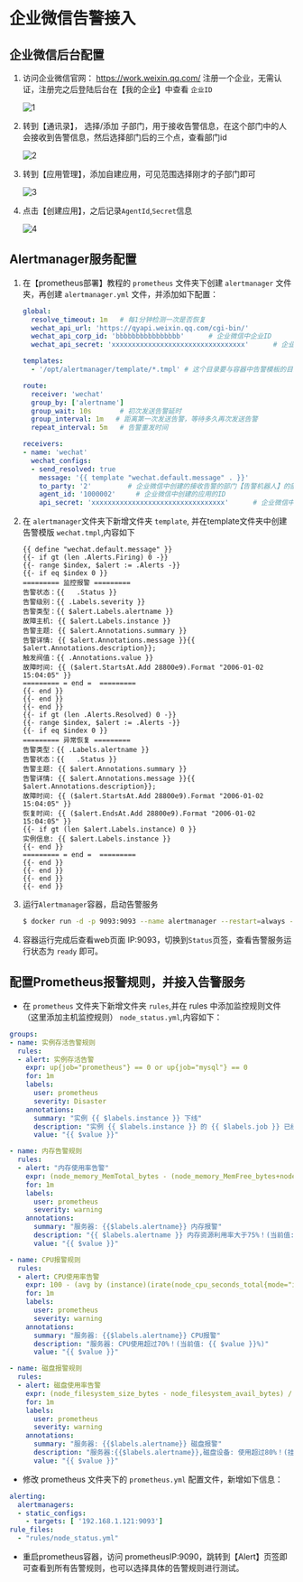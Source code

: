 # 企业微信告警接入

## 企业微信后台配置

1. 访问企业微信官网： https://work.weixin.qq.com/ 注册一个企业，无需认证，注册完之后登陆后台在【我的企业】中查看 `企业ID`

    ![1](http://cdn.go99.top/docs/devops/prometheus/wechat-alert1.png)

1. 转到【通讯录】， 选择/添加 子部门，用于接收告警信息，在这个部门中的人会接收到告警信息，然后选择部门后的三个点，查看部门id

    ![2](http://cdn.go99.top/docs/devops/prometheus/wechat-alert2.png)

1. 转到【应用管理】，添加自建应用，可见范围选择刚才的子部门即可

    ![3](http://cdn.go99.top/docs/devops/prometheus/wechat-alert3.png)

1. 点击【创建应用】，之后记录`AgentId`,`Secret`信息

    ![4](http://cdn.go99.top/docs/devops/prometheus/wechat-alert4.png)

## Alertmanager服务配置

1. 在【prometheus部署】教程的 `prometheus` 文件夹下创建 `alertmanager` 文件夹，再创建 `alertmanager.yml` 文件，并添加如下配置：

    ```yml
    global:
      resolve_timeout: 1m   # 每1分钟检测一次是否恢复
      wechat_api_url: 'https://qyapi.weixin.qq.com/cgi-bin/'
      wechat_api_corp_id: 'bbbbbbbbbbbbbbbb'      # 企业微信中企业ID
      wechat_api_secret: 'xxxxxxxxxxxxxxxxxxxxxxxxxxxxxxxxx'      # 企业微信中，应用的Secret

    templates:
      - '/opt/alertmanager/template/*.tmpl' # 这个目录要与容器中告警模板的目录一致

    route:
      receiver: 'wechat'
      group_by: ['alertname']
      group_wait: 10s       # 初次发送告警延时
      group_interval: 1m   # 距离第一次发送告警，等待多久再次发送告警
      repeat_interval: 5m   # 告警重发时间

    receivers:
    - name: 'wechat'
      wechat_configs: 
      - send_resolved: true
        message: '{{ template "wechat.default.message" . }}'
        to_party: '2'         # 企业微信中创建的接收告警的部门【告警机器人】的部门ID
        agent_id: '1000002'     # 企业微信中创建的应用的ID
        api_secret: 'xxxxxxxxxxxxxxxxxxxxxxxxxxxxxxxxx'      # 企业微信中，应用的Secret
    ```
1. 在 `alertmanager`文件夹下新增文件夹 `template`, 并在template文件夹中创建告警模版 `wechat.tmpl`,内容如下

    ```text
    {{ define "wechat.default.message" }}
    {{- if gt (len .Alerts.Firing) 0 -}}
    {{- range $index, $alert := .Alerts -}}
    {{- if eq $index 0 }}
    ========= 监控报警 =========
    告警状态：{{   .Status }}
    告警级别：{{ .Labels.severity }}
    告警类型：{{ $alert.Labels.alertname }}
    故障主机: {{ $alert.Labels.instance }}
    告警主题: {{ $alert.Annotations.summary }}
    告警详情: {{ $alert.Annotations.message }}{{ $alert.Annotations.description}};
    触发阀值：{{ .Annotations.value }}
    故障时间: {{ ($alert.StartsAt.Add 28800e9).Format "2006-01-02 15:04:05" }}
    ========= = end =  =========
    {{- end }}
    {{- end }}
    {{- end }}
    {{- if gt (len .Alerts.Resolved) 0 -}}
    {{- range $index, $alert := .Alerts -}}
    {{- if eq $index 0 }}
    ========= 异常恢复 =========
    告警类型：{{ .Labels.alertname }}
    告警状态：{{   .Status }}
    告警主题: {{ $alert.Annotations.summary }}
    告警详情: {{ $alert.Annotations.message }}{{ $alert.Annotations.description}};
    故障时间: {{ ($alert.StartsAt.Add 28800e9).Format "2006-01-02 15:04:05" }}
    恢复时间: {{ ($alert.EndsAt.Add 28800e9).Format "2006-01-02 15:04:05" }}
    {{- if gt (len $alert.Labels.instance) 0 }}
    实例信息: {{ $alert.Labels.instance }}
    {{- end }}
    ========= = end =  =========
    {{- end }}
    {{- end }}
    {{- end }}
    {{- end }}
    ```
1. 运行`Alertmanager`容器，启动告警服务

    ```bash
    $ docker run -d -p 9093:9093 --name alertmanager --restart=always -v /opt/prometheus/alertmanager/alertmanager.yml:/etc/alertmanager/alertmanager.yml -v /opt/prometheus/alertmanager/template:/etc/alertmanager/template  docker.io/prom/alertmanager:latest
    ```
1. 容器运行完成后查看web页面 IP:9093，切换到`Status`页签，查看告警服务运行状态为 `ready` 即可。

## 配置Prometheus报警规则，并接入告警服务

* 在 `prometheus` 文件夹下新增文件夹 `rules`,并在 rules 中添加监控规则文件（这里添加主机监控规则） `node_status.yml`,内容如下：

```yml
groups:
- name: 实例存活告警规则
  rules:
  - alert: 实例存活告警
    expr: up{job="prometheus"} == 0 or up{job="mysql"} == 0
    for: 1m
    labels:
      user: prometheus
      severity: Disaster
    annotations:
      summary: "实例 {{ $labels.instance }} 下线"
      description: "实例 {{ $labels.instance }} 的 {{ $labels.job }} 已经下线超过1分钟."
      value: "{{ $value }}"

- name: 内存告警规则
  rules:
  - alert: "内存使用率告警"
    expr: (node_memory_MemTotal_bytes - (node_memory_MemFree_bytes+node_memory_Buffers_bytes+node_memory_Cached_bytes )) / node_memory_MemTotal_bytes * 100 > 75
    for: 1m
    labels:
      user: prometheus
      severity: warning
    annotations:
      summary: "服务器: {{$labels.alertname}} 内存报警"
      description: "{{ $labels.alertname }} 内存资源利用率大于75%！(当前值: {{ $value }}%)"
      value: "{{ $value }}"

- name: CPU报警规则
  rules:
  - alert: CPU使用率告警
    expr: 100 - (avg by (instance)(irate(node_cpu_seconds_total{mode="idle"}[1m]) )) * 100 > 70
    for: 1m
    labels:
      user: prometheus
      severity: warning
    annotations:
      summary: "服务器: {{$labels.alertname}} CPU报警"
      description: "服务器: CPU使用超过70%！(当前值: {{ $value }}%)"
      value: "{{ $value }}"

- name: 磁盘报警规则
  rules:
  - alert: 磁盘使用率告警
    expr: (node_filesystem_size_bytes - node_filesystem_avail_bytes) / node_filesystem_size_bytes * 100 > 80
    for: 1m
    labels:
      user: prometheus
      severity: warning
    annotations:
      summary: "服务器: {{$labels.alertname}} 磁盘报警"
      description: "服务器:{{$labels.alertname}},磁盘设备: 使用超过80%！(挂载点: {{ $labels.mountpoint }} 当前值: {{ $value }}%)"
      value: "{{ $value }}"
```

* 修改 prometheus 文件夹下的 `prometheus.yml` 配置文件，新增如下信息：

```yml
alerting:
  alertmanagers:
  - static_configs:
    - targets: [ '192.168.1.121:9093']
rule_files:
  - "rules/node_status.yml"
```

* 重启prometheus容器，访问 prometheusIP:9090，跳转到【Alert】页签即可查看到所有告警规则，也可以选择具体的告警规则进行测试。